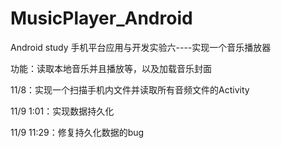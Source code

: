 # MusicPlayer_Android
Android study
手机平台应用与开发实验六----实现一个音乐播放器

功能：读取本地音乐并且播放等，以及加载音乐封面

11/8：实现一个扫描手机内文件并读取所有音频文件的Activity

11/9 1:01：实现数据持久化

11/9 11:29：修复持久化数据的bug
 
